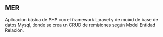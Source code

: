 ## MER

Aplicacion básica de PHP con el framework Laravel y de motod de base de datos Mysql, donde se crea un CRUD de remisiones según Model Entidad Relación.